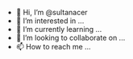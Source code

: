 - 👋 Hi, I’m @sultanacer
- 👀 I’m interested in ...
- 🌱 I’m currently learning ...
- 💞️ I’m looking to collaborate on ...
- 📫 How to reach me ...

<!---
sultanacer/sultanacer is a ✨ special ✨ repository because its `README.md` (this file) appears on your GitHub profile.
You can click the Preview link to take a look at your changes.
--->
